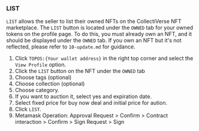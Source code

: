 ### LIST

`LIST` allows the seller to list their owned NFTs on the CollectiVerse NFT marketplace. The `LIST` button is located under the `OWNED` tab for your owned tokens on the profile page. To do this, you must already own an NFT, and it should be displayed under the `OWNED` tab. If you own an NFT but it's not reflected, please refer to `10-update.md` for guidance.

1. Click `TOPOS:{Your wallet address}` in the right top corner and select the `View Profile` option.
1. Click the `LIST` button on the NFT under the `OWNED` tab
1. Choose tags (optional)
1. Choose collection (optional)
1. Choose category.
1. If you want to auction it, select yes and expiration date.
1. Select fixed price for buy now deal and initial price for aution.
1. Click `LIST`.
1. Metamask Operation: Approval Request > Confirm > Contract interaction > Confirm > Sign Request > Sign
